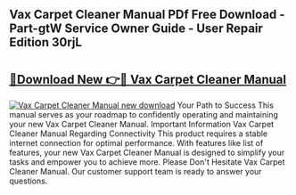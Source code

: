 ## Vax Carpet Cleaner Manual PDf Free Download - Part-gtW Service Owner Guide - User Repair Edition 30rjL

# <h2><a href="http://cf2759.oget.top/?id=Vax+Carpet+Cleaner+Manual">🔗Download New 👉🔴 Vax Carpet Cleaner Manual</a></h2>

[![Vax Carpet Cleaner Manual new download](https://i.imgur.com/5g1atiW.png)](http://cf2759.oget.top/?id=Vax+Carpet+Cleaner+Manual)
Your Path to Success This manual serves as your roadmap to confidently operating and maintaining your new Vax Carpet Cleaner Manual. Important Information Vax Carpet Cleaner Manual Regarding Connectivity This product requires a stable internet connection for optimal performance. With features like list of features, your new Vax Carpet Cleaner Manual is designed to simplify your tasks and empower you to achieve more. Please Don't Hesitate Vax Carpet Cleaner Manual. Our customer support team is ready to answer your questions.
